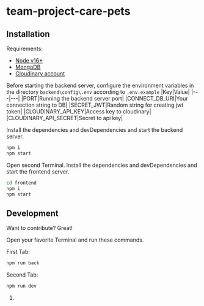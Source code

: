 # team-project-care-pets

## Installation

Requirements:

- [Node v16+](https://nodejs.org/en/download/)
- [MongoDB](mongodb.com)
- [Cloudinary account](https://cloudinary.com/)

Before starting the backend server, configure the environment variables in the
directory `backend\config\.env` according to `.env.example` |Key|Value|
|---|---| |PORT|Running the backend server port| |CONNECT_DB_URI|Your connection
string to DB| |SECRET_JWT|Random string for creating jwt token|
|CLOUDINARY_API_KEY|Access key to cloudinary| |CLOUDINARY_API_SECRET|Secret to
api key|

Install the dependencies and devDependencies and start the backend server.

```sh
npm i
npm start
```

Open second Terminal. Install the dependencies and devDependencies and start the
frontend server.

```sh
cd frontend
npm i
npm start
```

## Development

Want to contribute? Great!

Open your favorite Terminal and run these commands.

First Tab:

```sh
npm run back
```

Second Tab:

```sh
npm run dev
```

1.  <!-- Team Soul kitchen project -->
